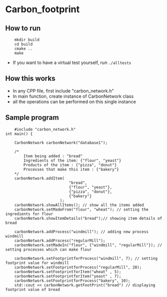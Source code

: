 # Carbon_footprint

## How to run
```
    mkdir build
    cd build
    cmake ..
    make
```
- If you want to have a virtual test yourself,  run `./alltests`

## How this works
- In any CPP file, first include  "carbon_network.h"
- In main function, create instance of CarbonNetwork class
- all the operations can be performed on this single instance


## Sample program
```
    #include "carbon_network.h"
int main() {

    CarbonNetwork carbonNetwork("database1");

    /*
        Item being added : "bread"
        Ingredients of the item: {"flour", "yeast"}
        Products of the item : {"pizza", "donut"}
        Processes that make this item : {"bakery"}
    */
    carbonNetwork.addItem(
                            "bread", 
                            {"flour", "yeast"}, 
                            {"pizza", "donut"}, 
                            {"bakery"}
                        );
    carbonNetwork.showAllItems(); // show all the items added
    carbonNetwork.setMadeFrom("flour", "wheat"); // setting the ingredients for flour
    carbonNetwork.showItemDetails("bread");// showing item details of bread

    carbonNetwork.addProcess("windmill"); // adding new process windmill
    carbonNetwork.addProcess("regularMill"); 
    carbonNetwork.setMadeIn("flour", {"windmill", "regularMill"}); // setting processes which can make flour

    carbonNetwork.setFootprintforProcess("windmill", 7); // setting footprint value for windmill
    carbonNetwork.setFootprintforProcess("regularMill", 20);
    carbonNetwork.setFootprintforItem("wheat" , 5);
    carbonNetwork.setFootprintforItem("yeast" , 7);
    carbonNetwork.setFootprintforProcess("bakery", 10);
    std::cout << carbonNetwork.getFootPrint("bread") // displaying footprint value of bread
```

